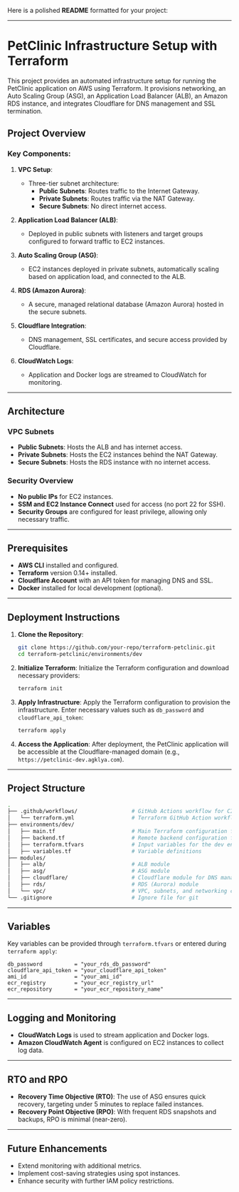 Here is a polished **README** formatted for your project:

---

# PetClinic Infrastructure Setup with Terraform

This project provides an automated infrastructure setup for running the PetClinic application on AWS using Terraform. It provisions networking, an Auto Scaling Group (ASG), an Application Load Balancer (ALB), an Amazon RDS instance, and integrates Cloudflare for DNS management and SSL termination.

## Project Overview

### Key Components:
1. **VPC Setup**:
   - Three-tier subnet architecture:
     - **Public Subnets**: Routes traffic to the Internet Gateway.
     - **Private Subnets**: Routes traffic via the NAT Gateway.
     - **Secure Subnets**: No direct internet access.

2. **Application Load Balancer (ALB)**:
   - Deployed in public subnets with listeners and target groups configured to forward traffic to EC2 instances.

3. **Auto Scaling Group (ASG)**:
   - EC2 instances deployed in private subnets, automatically scaling based on application load, and connected to the ALB.

4. **RDS (Amazon Aurora)**:
   - A secure, managed relational database (Amazon Aurora) hosted in the secure subnets.

5. **Cloudflare Integration**:
   - DNS management, SSL certificates, and secure access provided by Cloudflare.

6. **CloudWatch Logs**:
   - Application and Docker logs are streamed to CloudWatch for monitoring.

---

## Architecture

### VPC Subnets
- **Public Subnets**: Hosts the ALB and has internet access.
- **Private Subnets**: Hosts the EC2 instances behind the NAT Gateway.
- **Secure Subnets**: Hosts the RDS instance with no internet access.

### Security Overview
- **No public IPs** for EC2 instances.
- **SSM and EC2 Instance Connect** used for access (no port 22 for SSH).
- **Security Groups** are configured for least privilege, allowing only necessary traffic.

---

## Prerequisites

- **AWS CLI** installed and configured.
- **Terraform** version 0.14+ installed.
- **Cloudflare Account** with an API token for managing DNS and SSL.
- **Docker** installed for local development (optional).

---

## Deployment Instructions

1. **Clone the Repository**:
   ```bash
   git clone https://github.com/your-repo/terraform-petclinic.git
   cd terraform-petclinic/environments/dev
   ```

2. **Initialize Terraform**:
   Initialize the Terraform configuration and download necessary providers:
   ```bash
   terraform init
   ```

3. **Apply Infrastructure**:
   Apply the Terraform configuration to provision the infrastructure. Enter necessary values such as `db_password` and `cloudflare_api_token`:
   ```bash
   terraform apply
   ```

4. **Access the Application**:
   After deployment, the PetClinic application will be accessible at the Cloudflare-managed domain (e.g., `https://petclinic-dev.agklya.com`).

---

## Project Structure

```bash
.
├── .github/workflows/                 # GitHub Actions workflow for CI/CD automation
│   └── terraform.yml                  # Terraform GitHub Action workflow
├── environments/dev/
│   ├── main.tf                        # Main Terraform configuration for the dev environment
│   ├── backend.tf                     # Remote backend configuration for state storage
│   ├── terraform.tfvars               # Input variables for the dev environment
│   ├── variables.tf                   # Variable definitions
├── modules/
│   ├── alb/                           # ALB module
│   ├── asg/                           # ASG module
│   ├── cloudflare/                    # Cloudflare module for DNS management
│   ├── rds/                           # RDS (Aurora) module
│   └── vpc/                           # VPC, subnets, and networking configuration
└── .gitignore                         # Ignore file for git
```

---

## Variables

Key variables can be provided through `terraform.tfvars` or entered during `terraform apply`:

```hcl
db_password          = "your_rds_db_password"
cloudflare_api_token = "your_cloudflare_api_token"
ami_id               = "your_ami_id"
ecr_registry         = "your_ecr_registry_url"
ecr_repository       = "your_ecr_repository_name"
```

---

## Logging and Monitoring

- **CloudWatch Logs** is used to stream application and Docker logs.
- **Amazon CloudWatch Agent** is configured on EC2 instances to collect log data.

---

## RTO and RPO

- **Recovery Time Objective (RTO)**: The use of ASG ensures quick recovery, targeting under 5 minutes to replace failed instances.
- **Recovery Point Objective (RPO)**: With frequent RDS snapshots and backups, RPO is minimal (near-zero).

---

## Future Enhancements

- Extend monitoring with additional metrics.
- Implement cost-saving strategies using spot instances.
- Enhance security with further IAM policy restrictions.

